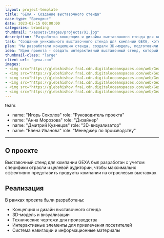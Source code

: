 ```yaml
---
layout: project-template
title: "GEXA - Создание выставочного стенда"
case-type: "Брендинг"
date: 2023-02-15 00:00:00
categories: branding
thumbnail: "/assets/images/projects/01.jpg"
description: "Разработка концепции и дизайна выставочного стенда для компании GEXA, отражающего инновационный характер бренда и привлекающего внимание посетителей."
task: "Создание уникального выставочного стенда для компании GEXA, который будет выделяться среди конкурентов, привлекать целевую аудиторию и эффективно представлять продукты компании."
plan: "Мы разработали концепцию стенда, создали 3D-модель, подготовили технические чертежи и контролировали процесс производства и монтажа."
idea: "Идея проекта - создать интерактивный выставочный стенд, который станет не просто местом презентации продуктов, но и запоминающимся брендированным пространством."
thumbnail-class: "large"
client-url: "gexa.com"
images:
- <img src="https://glebshishov.fra1.cdn.digitaloceanspaces.com/web/Gexa/gexa-01.webp" class="project-img-parameters img-size-full" alt="gexa-01">
- <img src="https://glebshishov.fra1.cdn.digitaloceanspaces.com/web/Gexa/gexa-02.webp" class="project-img-parameters img-size-full" alt="gexa-02">
- <img src="https://glebshishov.fra1.cdn.digitaloceanspaces.com/web/Gexa/gexa-03.webp" class="project-img-parameters img-size-half" alt="gexa-03">
- <img src="https://glebshishov.fra1.cdn.digitaloceanspaces.com/web/Gexa/gexa-04.webp" class="project-img-parameters img-size-half" alt="gexa-04">
- <img src="https://glebshishov.fra1.cdn.digitaloceanspaces.com/web/Gexa/gexa-05.webp" class="project-img-parameters img-size-full" alt="gexa-05">
- <img src="https://glebshishov.fra1.cdn.digitaloceanspaces.com/web/Gexa/gexa-06.webp" class="project-img-parameters img-size-full" alt="gexa-06">
---
```

team:
  - name: "Игорь Соколов"
    role: "Руководитель проекта"
  - name: "Анна Морозова"
    role: "Дизайнер"
  - name: "Дмитрий Кузнецов"
    role: "3D-визуализатор"
  - name: "Елена Иванова"
    role: "Менеджер по производству"
---

## О проекте

Выставочный стенд для компании GEXA был разработан с учетом специфики отрасли и целевой аудитории, чтобы максимально эффективно представить продукты компании на отраслевых выставках.

## Реализация

В рамках проекта были разработаны:
- Концепция и дизайн выставочного стенда
- 3D-модель и визуализации
- Технические чертежи для производства
- Интерактивные элементы для привлечения посетителей
- Система навигации и информационные материалы
